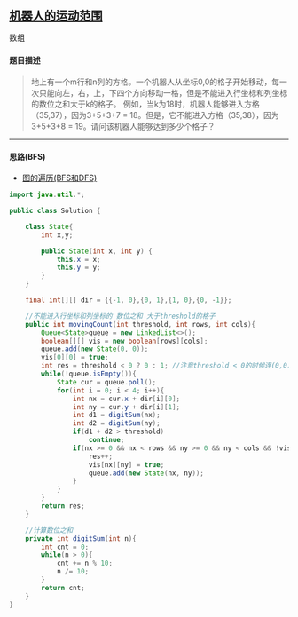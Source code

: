 ## [机器人的运动范围](https://www.nowcoder.com/practice/6e5207314b5241fb83f2329e89fdecc8)

<code style="color: var(--vscode-textPreformat-foreground); font-family: Menlo, Monaco, Consolas, &quot;Droid Sans Mono&quot;, &quot;Courier New&quot;, monospace, &quot;Droid Sans Fallback&quot;; font-size: 14px; line-height: 19px;">数组</code>

#### 题目描述

> 地上有一个m行和n列的方格。一个机器人从坐标0,0的格子开始移动，每一次只能向左，右，上，下四个方向移动一格，但是不能进入行坐标和列坐标的数位之和大于k的格子。 例如，当k为18时，机器人能够进入方格（35,37），因为3+5+3+7 = 18。但是，它不能进入方格（35,38），因为3+5+3+8 = 19。请问该机器人能够达到多少个格子？


----

#### 思路(BFS)
* [图的遍历(BFS和DFS)](https://www.jianshu.com/p/70952b51f0c8)
```java
import java.util.*;

public class Solution {

    class State{
        int x,y;

        public State(int x, int y) {
            this.x = x;
            this.y = y;
        }
    }

    final int[][] dir = {{-1, 0},{0, 1},{1, 0},{0, -1}};

    //不能进入行坐标和列坐标的 数位之和 大于threshold的格子
    public int movingCount(int threshold, int rows, int cols){
        Queue<State>queue = new LinkedList<>();
        boolean[][] vis = new boolean[rows][cols];
        queue.add(new State(0, 0));
        vis[0][0] = true;
        int res = threshold < 0 ? 0 : 1; //注意threshold < 0的时候连(0,0)都不能加入
        while(!queue.isEmpty()){
            State cur = queue.poll();
            for(int i = 0; i < 4; i++){
                int nx = cur.x + dir[i][0];
                int ny = cur.y + dir[i][1];
                int d1 = digitSum(nx);
                int d2 = digitSum(ny);
                if(d1 + d2 > threshold) 
                    continue;
                if(nx >= 0 && nx < rows && ny >= 0 && ny < cols && !vis[nx][ny]){
                    res++;
                    vis[nx][ny] = true;
                    queue.add(new State(nx, ny));
                }
            }
        }
        return res;
    }

    //计算数位之和
    private int digitSum(int n){
        int cnt = 0;
        while(n > 0){
            cnt += n % 10;
            n /= 10;
        }
        return cnt;
    }
}
```